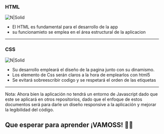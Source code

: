 ### HTML
![N|Solid](https://play-lh.googleusercontent.com/RslBy1o2NEBYUdRjQtUqLbN-ZM2hpks1mHPMiHMrpAuLqxeBPcFSAjo65nQHbTA53YYn=w240-h480-rw)

* El HTML es fundamental para el desarrollo de la app
* su funcionamieto se emplea en el área estructural de la aplicacion 
---
### CSS
![N|Solid](https://ralfvanveen.com/wp-content/uploads/2021/06/CSS-_-Begrippenlijst.webp)

* Su desarrollo empleará el diseño de la pagina junto con su dinamismo.
* Los elemento de Css serán claros a la hora de emplearlos con html5
* Se evitará sobreescribir codigo y se respetará el orden de las etiquetas 
----
Nota: Ahora bien la aplicación no tendrá un entorno de Javascript dado que este se aplicará en otros repositorios, dado que el enfoque de estos documentos será para darle un diseño responsive a la aplicación y mejorar la legibilidad del código. 

## Que esperar para aprender ¡VAMOSS! 💚💚

